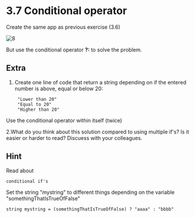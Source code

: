 ﻿# 3.7 Conditional operator

Create the same app as previous exercise (3.6)

![8](Images/8.png) 

But use the conditional operator **?:** to solve the problem. 

## Extra

1. Create one line of code that return a string depending on if the entered number is above, equal or below 20:

        "Lower than 20"
        "Equal to 20"
        "Higher than 20"

Use the conditional operator within itself (twice)

2.What do you think about this solution compared to using multiple if's? Is it easier or harder to read? Discuess with your colleagues.

## Hint

Read about

    conditional if's


Set the string "mystring" to different things depending on the variable "somethingThatIsTrueOfFalse"

    string mystring = (somethingThatIsTrueOfFalse) ? "aaaa" : "bbbb"